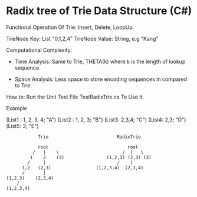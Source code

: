 **Radix tree of Trie Data Structure (C#)**
===============================
Functional Operation Of Trie: Insert, Delete, LoopUp.

TrieNode Key:   List<int>  "0,1,2,4"
TrieNode Value: String,  e.g "Kang"

Computational Complexity:

- Time Analysis:  Same to Trie, THETA(k) where k is the length of lookup sequence

- Space Analysis: Less space to store encoding sequences in compared to Trie. 

How to: Run the Unit Test File TestRadixTrie.cs To Use It. 

Example

(List1 : 1, 2, 3, 4; "A")
(List2 : 1, 2, 3;  "B")
(List3: 2,3,4; "C")
(List4: 2,3; "D")
(List5: 3; "E")

				Trie						  RadixTrie
				
				root							  root
			  /   |    \                        /  |   \
			 1    2    (3)				  (1,2,3) (2,3) (3)							
		    /     |							  /    |
		  1,2   (2,3)				  (1,2,3,4)  (2,3,4)
		  /       |
	(1,2,3)    (2,3,4)
		/  
    (1,2,3,4)			